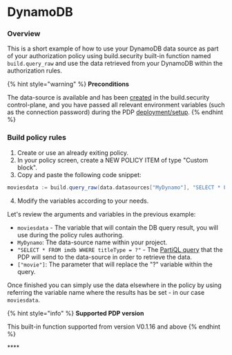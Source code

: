# DynamoDB

### Overview

This is a short example of how to use your DynamoDB data source as part of your authorization policy using build.security built-in function named `build.query_raw` and use the data retrieved from your DynamoDB within the authorization rules.

{% hint style="warning" %}
**Preconditions**

The data-source is available and has been [created](../../../documentation/data-sources/new-dynamodb-data-source.md) in the build.security control-plane, and you have passed all relevant environment variables \(such as the connection password\) during the PDP [deployment/setup](../../../documentation/policy-decision-points-pdp/pdp-deployments/).
{% endhint %}

### Build policy rules

1. Create or use an already exiting policy.
2. In your policy screen, create a NEW POLICY ITEM of type "Custom block".
3. Copy and paste the following code snippet:

```scala
moviesdata := build.query_raw(data.datasources["MyDynamo"], "SELECT * FROM imdb WHERE titleType = ?", ["movie"])
```

4. Modify the variables according to your needs.

Let's review the arguments and variables in the previous example:

* `moviesdata` - The variable that will contain the DB query result, you will use during the policy rules authoring.
* `MyDynamo`: The data-source name within your project.
* `"SELECT * FROM imdb WHERE titleType = ?"` - The [PartiQL query](https://docs.aws.amazon.com/amazondynamodb/latest/developerguide/ql-reference.html) that the PDP will send to the data-source in order to retrieve the data.
* `["movie"]`: The parameter that will replace the "?" variable within the query.

Once finished you can simply use the data elsewhere in the policy by using referring the variable name where the results has be set - in our case `moviesdata`.

{% hint style="info" %}
**Supported PDP version** 

This built-in function supported from version V0.1.16 and above 
{% endhint %}

\*\*\*\*



